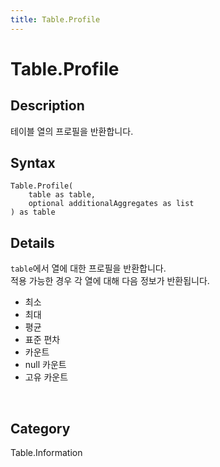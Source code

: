 ```yaml
---
title: Table.Profile
---
```


# Table.Profile


## Description

테이블 열의 프로필을 반환합니다.


## Syntax

```powerquery
Table.Profile(
    table as table,
    optional additionalAggregates as list
) as table
```


## Details

<code>table</code>에서 열에 대한 프로필을 반환합니다.<br />적용 가능한 경우 각 열에 대해 다음 정보가 반환됩니다.<ul>  <li>최소</li>  <li>최대</li>  <li>평균</li>  <li>표준 편차</li>  <li>카운트</li>  <li>null 카운트</li>  <li>고유 카운트</li></ul><br />



## Category
Table.Information
